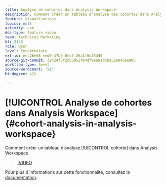 ```yaml
---
title: Analyse de cohortes dans Analysis Workspace
description: Comment créer un tableau d’analyse des cohortes dans Analysis Workspace.
feature: Visualisations
topics: null
activity: use
doc-type: feature video
team: Technical Marketing
kt: 2135
role: User
level: Intermediate
exl-id: eec26e68-eed9-47b5-8ebf-26a1f6c28d40
source-git-commit: 32424f3f2b05952fe4df9ea91dcbe51684cee905
workflow-type: tm+mt
source-wordcount: '51'
ht-degree: 41%

---
```


# [!UICONTROL Analyse de cohortes dans Analysis Workspace] {#cohort-analysis-in-analysis-workspace}

Comment créer un tableau d’analyse [!UICONTROL cohorte] dans Analysis Workspace.

>[!VIDEO](https://video.tv.adobe.com/v/23990/?quality=12)

Pour plus d’informations sur cette fonctionnalité, consultez la [documentation](https://marketing.adobe.com/resources/help/fr_FR/analytics/analysis-workspace/cohort_analysis.html).
